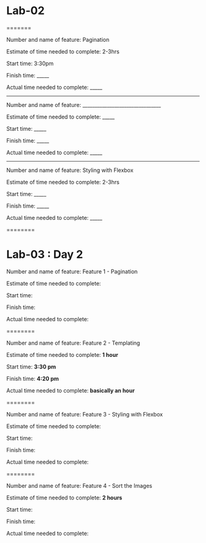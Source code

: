 # Lab-02
=======


Number and name of feature: Pagination

Estimate of time needed to complete: 2-3hrs

Start time: 3:30pm

Finish time: _____

Actual time needed to complete: _____

---

Number and name of feature: ________________________________

Estimate of time needed to complete: _____

Start time: _____

Finish time: _____

Actual time needed to complete: _____


---

Number and name of feature: Styling with Flexbox

Estimate of time needed to complete: 2-3hrs

Start time: _____

Finish time: _____

Actual time needed to complete: _____


========

# Lab-03 : Day 2

Number and name of feature: Feature 1 - Pagination

Estimate of time needed to complete: 

Start time: 

Finish time: 

Actual time needed to complete: 

========


Number and name of feature: Feature 2 - Templating

Estimate of time needed to complete: **1 hour**

Start time: **3:30 pm**

Finish time: **4:20 pm**

Actual time needed to complete: **basically an hour**


========


Number and name of feature: Feature 3 - Styling with Flexbox

Estimate of time needed to complete: 

Start time: 

Finish time: 

Actual time needed to complete: 

========


Number and name of feature: Feature 4 - Sort the Images

Estimate of time needed to complete: **2 hours**

Start time: 

Finish time: 

Actual time needed to complete: 


